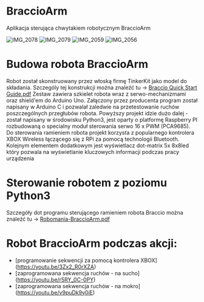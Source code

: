 # BraccioArm
Aplikacja sterująca chwytakiem robotycznym BraccioArm


![IMG_2078](https://user-images.githubusercontent.com/17962241/168301992-3848d034-9c97-40a4-adbb-84b9eed19011.JPG)
![IMG_2079](https://user-images.githubusercontent.com/17962241/168302493-e2699732-4b82-441f-8a51-3aa093014c58.JPG)
![IMG_2059](https://user-images.githubusercontent.com/17962241/168302419-0a02c997-285a-44db-af5a-e7a33804f2fd.JPG)
![IMG_2056](https://user-images.githubusercontent.com/17962241/168302748-4f3847d8-c76e-4289-9615-794eab858bb7.JPG)



# Budowa robota BraccioArm
   Robot został skonstruowany przez włoską firmę TinkerKit jako model do składania. Szczególy tej konstrukcji można znaleźć tu -> [Braccio Quick Start Guide.pdf](https://github.com/adambla76/BraccioArm/files/8688595/Braccio.Quick.Start.Guide.pdf) Zestaw zawiera szkielet robota wraz z serwo-mechanizmami oraz shield'em do Arduino Uno. Załączony przez producenta program został napisany w Arduino C i pozwalał zaledwie na przetestowanie ruchów poszczególnych przegłubów robota.
  Powyższy projekt idzie dużo dalej - został napisany w środowisku Python3, jest oparty o platformę Raspberry PI rozbudowaną o specialny moduł sterowania serwo 16 x PWM (PCA9685). Do sterowania ramieniem robota projekt korzysta z popularnego kontrolera XBOX Wireless łączącego się z RPi za pomocą technologii Bluetooth. Kolejnym elementem dodatkowym jest wyświetlacz dot-matrix 5x 8x8led który pozwala na wyświetlanie kluczowych informacji podczas pracy urządzenia

# Sterowanie robotem z poziomu Python3
  Szczegóły dot programu sterującego ramieniem robota Braccio można znaleźć tu -> [Robomania-BraccioArm.pdf](https://github.com/adambla76/BraccioArm/files/8688789/Robomania-BraccioArm.pdf)

# Robot BraccioArm podczas akcji:
* [programowanie sekwencji za pomocą kontrolera XBOX] (https://youtu.be/3Zx2_R0rXZA)
* [zaprogramowana sekwencja ruchów - na sucho] (https://youtu.be/r5RY_0C-0PY)
* [zaprogramowana sekwencja ruchów - na mokro] (https://youtu.be/v9puDk9y0iE)
